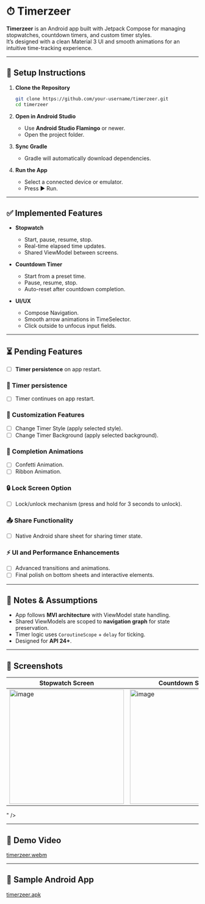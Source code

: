 # ⏱ Timerzeer

**Timerzeer** is an Android app built with Jetpack Compose for managing stopwatches, countdown timers, and custom timer styles.  
It’s designed with a clean Material 3 UI and smooth animations for an intuitive time-tracking experience.

---

## 🚀 Setup Instructions

1. **Clone the Repository**
   ```bash
   git clone https://github.com/your-username/timerzeer.git
   cd timerzeer
   ```

2. **Open in Android Studio**
   - Use **Android Studio Flamingo** or newer.
   - Open the project folder.

3. **Sync Gradle**
   - Gradle will automatically download dependencies.

4. **Run the App**
   - Select a connected device or emulator.
   - Press ▶ Run.

---

## ✅ Implemented Features

- **Stopwatch**
  - Start, pause, resume, stop.
  - Real-time elapsed time updates.
  - Shared ViewModel between screens.
  
- **Countdown Timer**
  - Start from a preset time.
  - Pause, resume, stop.
  - Auto-reset after countdown completion.
  
- **UI/UX**
  - Compose Navigation.
  - Smooth arrow animations in TimeSelector.
  - Click outside to unfocus input fields.

---

## ⏳ Pending Features

- [ ] **Timer persistence** on app restart.

### 🎨 Timer persistence
- [ ] Timer continues on app restart.

### 🎨 Customization Features
- [ ] Change Timer Style (apply selected style).
- [ ] Change Timer Background (apply selected background).

### 🎉 Completion Animations
- [ ] Confetti Animation.
- [ ] Ribbon Animation.

### 🔒 Lock Screen Option
- [ ] Lock/unlock mechanism (press and hold for 3 seconds to unlock).

### 📤 Share Functionality
- [ ] Native Android share sheet for sharing timer state.

### ⚡ UI and Performance Enhancements
- [ ] Advanced transitions and animations.
- [ ] Final polish on bottom sheets and interactive elements.

---

## 📌 Notes & Assumptions

- App follows **MVI architecture** with ViewModel state handling.
- Shared ViewModels are scoped to **navigation graph** for state preservation.
- Timer logic uses `CoroutineScope` + `delay` for ticking.
- Designed for **API 24+**.

---

## 📸 Screenshots

| Stopwatch Screen | Countdown Screen | Timer Full Screen |
|------------------|------------------|--------------------------|
|<img width="300" alt="image" src="https://github.com/user-attachments/assets/bbfe665a-cb09-4907-bd86-b6f7d5869447" />|<img width="300" alt="image" src="https://github.com/user-attachments/assets/69d78f1f-d31f-4c8b-b36a-6b11cad17600" />|<img width="300" alt="image" src="https://github.com/user-attachments/assets/a3283d26-5f64-4df4-b874-5212e26516b7" />
" />

---

## 🎥 Demo Video
[timerzeer.webm](https://github.com/user-attachments/assets/1b8293b9-e605-4e9b-bfd3-6464e6114254)

---

## 📱 Sample Android App
[timerzeer.apk](https://drive.google.com/file/d/1duzR0oPviuJRFMFRhVEfdLOfGEUNKJw5/view?usp=sharing)
